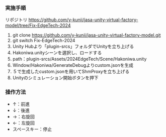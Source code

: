 ### 実施手順
リポジトリ https://github.com/y-kunii/jasa-unity-virtual-factory-model/tree/Fix-EdgeTech-2024
1. git clone https://github.com/y-kunii/jasa-unity-virtual-factory-model.git
2. git switch Fix-EdgeTech-2024
3. Unity Hubより「plugin-srcs」フォルダでUnityを立ち上げる
4. Hakoniwa.unityシーンを選択し、ロードする
5. path：plugin-srcs/Assets/2024EdgeTech/Scene/Hakoniwa.unity
6. Window/Hakoniwa/GenerateDebugよりcustom.jsonを生成
7. ５で生成したcustom.jsonを用いてShmProxyを立ち上げる
8. Unityのシミュレーション開始ボタンを押下

### 操作方法
- ↑：前進 
- ↓：後進 
- →：右旋回 
- ←：左旋回 
- スペースキー：停止